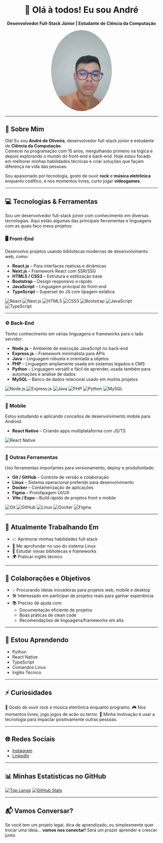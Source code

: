 <div align="center">
  <h1>👋 Olá à todos! Eu sou André</h1>
  <p><strong>Desenvolvedor Full-Stack Júnior | Estudante de Ciência da Computação</strong></p>
  <img src="https://github.com/Andre-Moura-Dev/Andre-Moura-Dev/blob/main/Imagem%20GitHub.jpg" width="200" style="border-radius: 50%;" />
</div>

---

## 🚀 Sobre Mim

Olá! Eu sou **André de Oliveira**, desenvolvedor full-stack júnior e estudante de **Ciência da Computação**.  
Comecei na programação com 15 anos, mergulhando primeiro na lógica e depois explorando o mundo do front-end e back-end. Hoje estou focado em melhorar minhas habilidades técnicas e criar soluções que façam diferença na vida das pessoas.

Sou apaixonado por tecnologia, gosto de ouvir **rock** e **música eletrônica** enquanto codifico, e nos momentos livres, curto jogar **videogames**.

---

## 💻 Tecnologias & Ferramentas

Sou um desenvolvedor full-stack júnior com conhecimento em diversas tecnologias. Aqui estão algumas das principais ferramentas e linguagens com as quais faço meus projetos:

### 🖥️ Front-End
 Desenvolvo projetos usando bibliotecas modernas de desenvolvimento web, como:
- **React.js** – Para interfaces reativas e dinâmicas
- **Next.js** – Framework React com SSR/SSG
- **HTML5 / CSS3** – Estrutura e estilização base
- **Bootstrap** – Design responsivo e rápido
- **JavaScript** – Linguagem principal do front-end
- **TypeScript** – Superset do JS com tipagem estática

![React](https://img.shields.io/badge/React-2023.svg?style=for-the-badge&logo=react&logoColor=61DAFB)
![Next.js]( https://img.shields.io/badge/Next.js-black?style=for-the-badge&logo=nextdotjs&logoColor=white)
![HTML5]( https://img.shields.io/badge/HTML5-E34F26?style=for-the-badge&logo=html5&logoColor=white)
![CSS3]( https://img.shields.io/badge/CSS3-1572B6?style=for-the-badge&logo=css3&logoColor=white)
![Bootstrap]( https://img.shields.io/badge/Bootstrap-563D7C?style=for-the-badge&logo=bootstrap&logoColor=white)
![JavaScript]( https://img.shields.io/badge/JavaScript-F7DF1E?style=for-the-badge&logo=javascript&logoColor=black)
![TypeScript]( https://img.shields.io/badge/TypeScript-007ACC?style=for-the-badge&logo=typescript&logoColor=white)

---

### ⚙️ Back-End
Tenho conhecimento em várias linguagens e frameworks para o lado servidor:
- **Node.js** – Ambiente de execução JavaScript no back-end
- **Express.js** – Framework minimalista para APIs
- **Java** – Linguagem robusta e orientada a objetos
- **PHP** – Linguagem amplamente usada em sistemas legados e CMS
- **Python** – Linguagem versátil e fácil de aprender, usada também para automações e análise de dados
- **MySQL** – Banco de dados relacional usado em muitos projetos

![Node.js]( https://img.shields.io/badge/Node.js-43853D?style=for-the-badge&logo=node.js&logoColor=white)
![Express.js]( https://img.shields.io/badge/Express.js-000000?style=for-the-badge&logo=express&logoColor=white)
![Java]( https://img.shields.io/badge/Java-ED8B00?style=for-the-badge&logo=java&logoColor=white)
![PHP]( https://img.shields.io/badge/PHP-777BB4?style=for-the-badge&logo=php&logoColor=white)
![Python]( https://img.shields.io/badge/Python-3776AB?style=for-the-badge&logo=python&logoColor=white)
![MySQL]( https://img.shields.io/badge/MySQL-4479A1?style=for-the-badge&logo=mysql&logoColor=white)

---

### 📱 Mobile
Estou estudando e aplicando conceitos de desenvolvimento mobile para Android:
- **React Native** – Criando apps multiplataforma com JS/TS

![React Native]( https://img.shields.io/badge/React_Native-2023.svg?style=for-the-badge&logo=react&logoColor=61DAFB)

---

### 🔧 Outras Ferramentas
Uso ferramentas importantes para versionamento, deploy e produtividade:
- **Git / GitHub** – Controle de versão e colaboração
- **Linux** – Sistema operacional preferido para desenvolvimento
- **Docker** – Containerização de aplicações
- **Figma** – Prototipagem UI/UX
- **Vite / Expo** – Build rápido de projetos front e mobile

![Git]( https://img.shields.io/badge/Git-F05032?style=for-the-badge&logo=git&logoColor=white)
![GitHub]( https://img.shields.io/badge/GitHub-181717?style=for-the-badge&logo=github&logoColor=white)
![Linux]( https://img.shields.io/badge/Linux-FCC624?style=for-the-badge&logo=linux&logoColor=black)
![Docker]( https://img.shields.io/badge/Docker-2496ED?style=for-the-badge&logo=docker&logoColor=white)
![Figma]( https://img.shields.io/badge/Figma-F24E1E?style=for-the-badge&logo=figma&logoColor=white)

---

## 🔭 Atualmente Trabalhando Em

- 📈 Aprimorar minhas habilidades full-stack
- 🐧 Me aprofundar no uso do sistema Linux
- 🧩 Estudar novas bibliotecas e frameworks
- 🌍 Praticar inglês técnico

---

## 🤝 Colaborações e Objetivos

- 💡 Procurando ideias inovadoras para projetos web, mobile e desktop
- 🛠️ Interessado em participar de projetos reais para ganhar experiência
- 📚 Preciso de ajuda com:
  - Documentação eficiente de projetos
  - Boas práticas de clean code
  - Recomendações de linguagens/frameworks em alta

---

## 🎯 Estou Aprendendo

- Python
- React Native
- TypeScript
- Comandos Linux
- Inglês Técnico

---

## ⚡ Curiosidades

🎵 Gosto de ouvir rock e música eletrônica enquanto programo.
🎮 Nos momentos livres, jogo jogos de acão ou terror.
🧠 Minha motivação é usar a tecnologia para impactar positivamente outras pessoas.

---

## 🌐 Redes Sociais

- [Instagram](https://www.instagram.com/andreoliveiramoura06/)
- [LinkedIn](https://www.linkedin.com/in/andreoliveiramoura/)

---

## 📊 Minhas Estatísticas no GitHub

[![Top Langs](https://github-readme-stats.vercel.app/api/top-langs/?username=Andre-Moura-Dev&theme=dark)]( https://github.com/Andre-Moura-Dev )
[![GitHub Stats](https://github-readme-stats.vercel.app/api/?username=Andre-Moura-Dev&theme=dark)]( https://github.com/Andre-Moura-Dev )

---

## 📬 Vamos Conversar?

Se você tem um projeto legal, dica de aprendizado, ou simplesmente quer trocar uma ideia... **vamos nos conectar!** Será um prazer aprender e crescer junto.

